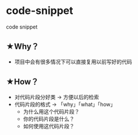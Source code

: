 # code-snippet
code snippet

## ★Why？

- 项目中会有很多情况下可以直接复用以前写好的代码

## ★How？

- 对代码片段分好类 -> 方便以后的检索
- 代码片段的格式 -> 「why」「what」「how」
  - 为什么用这个代码片段？
  - 你的代码片段是什么？
  - 如何使用这代码片段？
